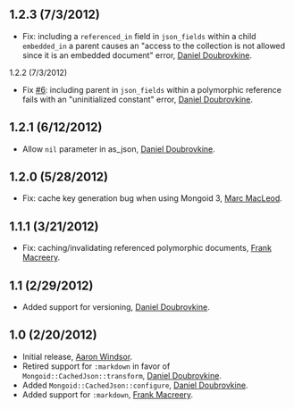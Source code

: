 1.2.3 (7/3/2012)
----------------

* Fix: including a `referenced_in` field in `json_fields` within a child `embedded_in` a parent causes an "access to the collection is not allowed since it is an embedded document" error, [Daniel Doubrovkine](http://github.com/dblock).

1.2.2 (7/3/2012)

* Fix [#6](https://github.com/dblock/mongoid-cached-json/issues/6): including parent in `json_fields` within a polymorphic reference fails with an "uninitialized constant" error, [Daniel Doubrovkine](http://github.com/dblock).

1.2.1 (6/12/2012)
-----------------

* Allow `nil` parameter in as_json, [Daniel Doubrovkine](http://github.com/dblock).

1.2.0 (5/28/2012)
------------------

* Fix: cache key generation bug when using Mongoid 3, [Marc MacLeod](http://github.com/marbemac).

1.1.1 (3/21/2012)
-----------------

* Fix: caching/invalidating referenced polymorphic documents, [Frank Macreery](http://github.com/macreery).

1.1 (2/29/2012)
---------------

* Added support for versioning, [Daniel Doubrovkine](http://github.com/dblock).

1.0 (2/20/2012)
---------------

* Initial release, [Aaron Windsor](http://github.com/aaw).
* Retired support for `:markdown` in favor of `Mongoid::CachedJson::transform`, [Daniel Doubrovkine](http://github.com/dblock).
* Added `Mongoid::CachedJson::configure`, [Daniel Doubrovkine](http://github.com/dblock).
* Added support for `:markdown`, [Frank Macreery](http://github.com/macreery).

